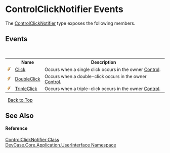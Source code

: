# ControlClickNotifier Events
 

The <a href="T_DevCase_Core_Application_UserInterface_ControlClickNotifier">ControlClickNotifier</a> type exposes the following members.


## Events
&nbsp;<table><tr><th></th><th>Name</th><th>Description</th></tr><tr><td>![Public event](media/pubevent.gif "Public event")</td><td><a href="E_DevCase_Core_Application_UserInterface_ControlClickNotifier_Click">Click</a></td><td>
Occurs when a single click occurs in the owner <a href="P_DevCase_Core_Application_UserInterface_ControlClickNotifier_Control">Control</a>.</td></tr><tr><td>![Public event](media/pubevent.gif "Public event")</td><td><a href="E_DevCase_Core_Application_UserInterface_ControlClickNotifier_DoubleClick">DoubleClick</a></td><td>
Occurs when a double-click occurs in the owner <a href="P_DevCase_Core_Application_UserInterface_ControlClickNotifier_Control">Control</a>.</td></tr><tr><td>![Public event](media/pubevent.gif "Public event")</td><td><a href="E_DevCase_Core_Application_UserInterface_ControlClickNotifier_TripleClick">TripleClick</a></td><td>
Occurs when a triple-click occurs in the owner <a href="P_DevCase_Core_Application_UserInterface_ControlClickNotifier_Control">Control</a>.</td></tr></table>&nbsp;
<a href="#controlclicknotifier-events">Back to Top</a>

## See Also


#### Reference
<a href="T_DevCase_Core_Application_UserInterface_ControlClickNotifier">ControlClickNotifier Class</a><br /><a href="N_DevCase_Core_Application_UserInterface">DevCase.Core.Application.UserInterface Namespace</a><br />